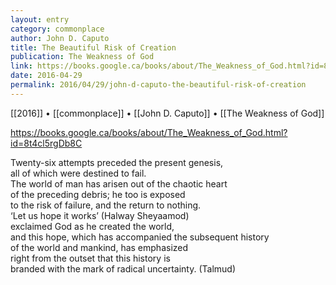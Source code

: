 ```yaml
---
layout: entry
category: commonplace
author: John D. Caputo
title: The Beautiful Risk of Creation
publication: The Weakness of God
link: https://books.google.ca/books/about/The_Weakness_of_God.html?id=8t4cl5rgDb8C
date: 2016-04-29
permalink: 2016/04/29/john-d-caputo-the-beautiful-risk-of-creation
---
```


[[2016]] • [[commonplace]] • [[John D. Caputo]] • [[The Weakness of God]]

https://books.google.ca/books/about/The_Weakness_of_God.html?id=8t4cl5rgDb8C

Twenty-six attempts preceded the present genesis,
<br>all of which were destined to fail.
<br>The world of man has arisen out of the chaotic heart
<br>of the preceding debris; he too is exposed
<br>to the risk of failure, and the return to nothing.
<br>‘Let us hope it works’ (Halway Sheyaamod)
<br>exclaimed God as he created the world,
<br>and this hope, which has accompanied the subsequent history
<br>of the world and mankind, has emphasized 
<br>right from the outset that this history is 
<br>branded with the mark of radical uncertainty. (Talmud)